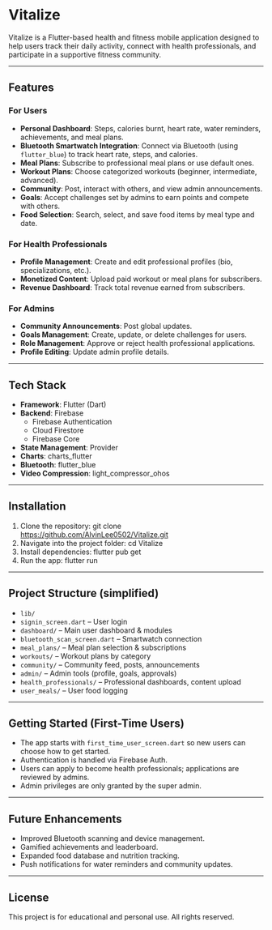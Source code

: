 # Vitalize

Vitalize is a Flutter-based health and fitness mobile application designed to help users track their daily activity, connect with health professionals, and participate in a supportive fitness community.

---

## Features

### For Users
- **Personal Dashboard**: Steps, calories burnt, heart rate, water reminders, achievements, and meal plans.
- **Bluetooth Smartwatch Integration**: Connect via Bluetooth (using `flutter_blue`) to track heart rate, steps, and calories.
- **Meal Plans**: Subscribe to professional meal plans or use default ones.
- **Workout Plans**: Choose categorized workouts (beginner, intermediate, advanced).
- **Community**: Post, interact with others, and view admin announcements.
- **Goals**: Accept challenges set by admins to earn points and compete with others.
- **Food Selection**: Search, select, and save food items by meal type and date.

### For Health Professionals
- **Profile Management**: Create and edit professional profiles (bio, specializations, etc.).
- **Monetized Content**: Upload paid workout or meal plans for subscribers.
- **Revenue Dashboard**: Track total revenue earned from subscribers.

### For Admins
- **Community Announcements**: Post global updates.
- **Goals Management**: Create, update, or delete challenges for users.
- **Role Management**: Approve or reject health professional applications.
- **Profile Editing**: Update admin profile details.

---

## Tech Stack

- **Framework**: Flutter (Dart)
- **Backend**: Firebase
  - Firebase Authentication
  - Cloud Firestore
  - Firebase Core
- **State Management**: Provider
- **Charts**: charts_flutter
- **Bluetooth**: flutter_blue
- **Video Compression**: light_compressor_ohos

---

## Installation

1. Clone the repository:
  git clone https://github.com/AlvinLee0502/Vitalize.git
2. Navigate into the project folder:
  cd Vitalize
3. Install dependencies:
  flutter pub get
4. Run the app:
  flutter run


---

## Project Structure (simplified)

- `lib/`
- `signin_screen.dart` – User login
- `dashboard/` – Main user dashboard & modules
- `bluetooth_scan_screen.dart` – Smartwatch connection
- `meal_plans/` – Meal plan selection & subscriptions
- `workouts/` – Workout plans by category
- `community/` – Community feed, posts, announcements
- `admin/` – Admin tools (profile, goals, approvals)
- `health_professionals/` – Professional dashboards, content upload
- `user_meals/` – User food logging

---

## Getting Started (First-Time Users)

- The app starts with `first_time_user_screen.dart` so new users can choose how to get started.
- Authentication is handled via Firebase Auth.
- Users can apply to become health professionals; applications are reviewed by admins.
- Admin privileges are only granted by the super admin.

---

## Future Enhancements

- Improved Bluetooth scanning and device management.
- Gamified achievements and leaderboard.
- Expanded food database and nutrition tracking.
- Push notifications for water reminders and community updates.

---

## License

This project is for educational and personal use. All rights reserved.
